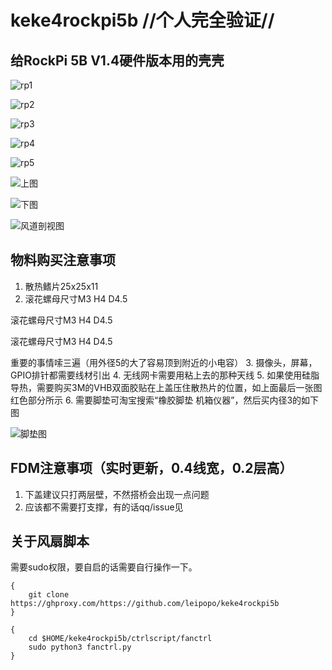 # keke4rockpi5b //**个人完全验证**//

## 给RockPi 5B V1.4硬件版本用的壳壳

![rp1](/img/rp1.jpg "图")

![rp2](/img/rp2.jpg "图")

![rp3](/img/rp3.jpg "图")

![rp4](/img/rp4.jpg "图")

![rp5](/img/rp5.jpg "图")

![上图](/img/P1.jpg "上图")

![下图](/img/P2.jpg "下图")

![风道剖视图](/img/P4.jpg "风道剖视图")

## 物料购买注意事项

1. 散热鳍片25x25x11
2. 滚花螺母尺寸M3 H4 D4.5

滚花螺母尺寸M3 H4 D4.5

滚花螺母尺寸M3 H4 D4.5

重要的事情嗦三遍（用外径5的大了容易顶到附近的小电容）
3. 摄像头，屏幕，GPIO排针都需要线材引出
4. 无线网卡需要用粘上去的那种天线
5. 如果使用硅脂导热，需要购买3M的VHB双面胶贴在上盖压住散热片的位置，如上面最后一张图红色部分所示
6. 需要脚垫可淘宝搜索“橡胶脚垫 机箱仪器”，然后买内径3的如下图

![脚垫图](/img/jiaodian.jpg "脚垫图")

## FDM注意事项（实时更新，0.4线宽，0.2层高）

1. 下盖建议只打两层壁，不然搭桥会出现一点问题
2. 应该都不需要打支撑，有的话qq/issue见

## 关于风扇脚本

需要sudo权限，要自启的话需要自行操作一下。

```拉取完整仓库：
{
    git clone https://ghproxy.com/https://github.com/leipopo/keke4rockpi5b
}
```

```运行风扇脚本：
{
    cd $HOME/keke4rockpi5b/ctrlscript/fanctrl
    sudo python3 fanctrl.py
}
```
